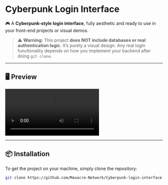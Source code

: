 # Cyberpunk Login Interface

🎮 A **Cyberpunk-style login interface**, fully aesthetic and ready to use in your front-end projects or visual demos.  

> ⚠️ **Warning:** This project **does NOT include databases or real authentication logic**. It’s purely a visual design. Any real login functionality depends on how you implement your backend after doing `git clone`.

---

## 🖥️ Preview

![Interface preview](https://cdn.discordapp.com/attachments/1415423425542885536/1416817277394882782/Screen_Recording_20250914_180507_Brave.mp4?ex=68c8396a&is=68c6e7ea&hm=6c476bb81a70c41b70f9b8022a24ce1ca5f2bba9b7fd47d92c2a72d6d5462c48&)  

---

## 📦 Installation

To get the project on your machine, simply clone the repository:

```bash
git clone https://github.com/Maxacre-Network/Cyberpunk-login-interface.git
